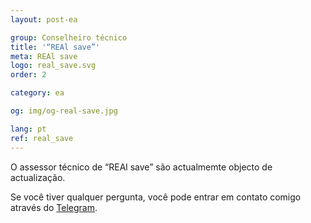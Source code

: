 ```yaml
---
layout: post-ea

group: Сonselheiro técnico
title: '“REAl save”'
meta: REAl save
logo: real_save.svg
order: 2

category: ea

og: img/og-real-save.jpg

lang: pt
ref: real_save
---
```


O assessor técnico de “REAl save” são actualmemte objecto de actualização.

Se você tiver qualquer pergunta, você pode entrar em contato comigo através do <a href="https://t.me/chutkoy" target="_blank">Telegram</a>. 
